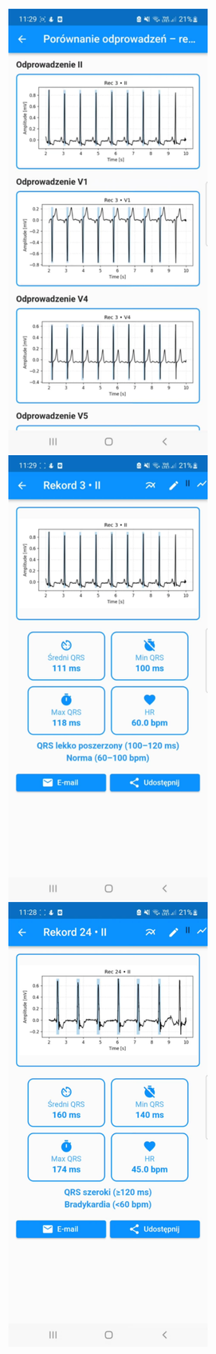 
<p>
  <img src="configs/1.jpeg" width="400">
  <img src="configs/3.jpeg" width="400">

  <img src="configs/5.jpeg" width="400">
</p>
